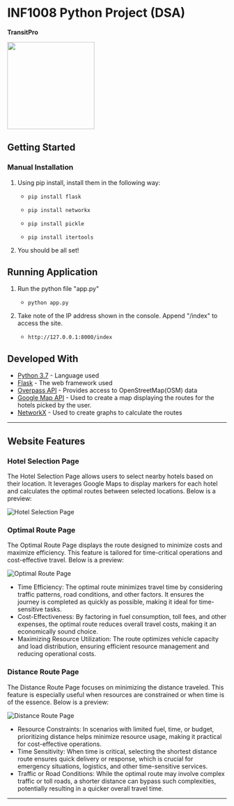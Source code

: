 # INF1008 Python Project (DSA)
<b>TransitPro</b>

<img src="https://github.com/DeNhAiKal/INF1008/blob/main/static/MainLogo.png" data-canonical-src="https://github.com/DeNhAiKal/INF1008/blob/main/static/MainLogo.png" width="200" height="200" />

## Getting Started
### Manual Installation
1. Using pip install, install them in the following way:
    -     pip install flask
    -     pip install networkx
    -     pip install pickle
    -     pip install itertools
2. You should be all set!

## Running Application
1.  Run the python file "app.py"
    -     python app.py
3.  Take note of the IP address shown in the console. Append "/index" to access the site.
    -     http://127.0.0.1:8000/index

## Developed With

* [Python 3.7](https://docs.python.org/3.7/) - Language used
* [Flask](https://flask.palletsprojects.com/en/1.1.x/) - The web framework used
* [Overpass API](https://www.geofabrik.de/data/overpass-api.html) - Provides access to OpenStreetMap(OSM) data
* [Google Map API](https://developers.google.com/maps/documentation) - Used to create a map displaying the routes for the hotels picked by the user.
* [NetworkX](https://networkx.org/documentation/stable/reference/introduction.html) - Used to create graphs to calculate the routes

---

## Website Features

### **Hotel Selection Page**

The Hotel Selection Page allows users to select nearby hotels based on their location. It leverages Google Maps to display markers for each hotel and calculates the optimal routes between selected locations. Below is a preview:

![Hotel Selection Page](https://github.com/user-attachments/assets/77d22202-d4c2-472e-b398-06936989ffc1)

### **Optimal Route Page**

The Optimal Route Page displays the route designed to minimize costs and maximize efficiency. This feature is tailored for time-critical operations and cost-effective travel. Below is a preview:

![Optimal Route Page](https://github.com/user-attachments/assets/023b588e-e950-4a64-bb23-459a44b1d4a9)
* Time Efficiency: The optimal route minimizes travel time by considering traffic patterns, road conditions, and other factors. It ensures the journey is completed as quickly as possible, making it ideal for time-sensitive tasks.
* Cost-Effectiveness: By factoring in fuel consumption, toll fees, and other expenses, the optimal route reduces overall travel costs, making it an economically sound choice.
* Maximizing Resource Utilization: The route optimizes vehicle capacity and load distribution, ensuring efficient resource management and reducing operational costs.

### **Distance Route Page**

The Distance Route Page focuses on minimizing the distance traveled. This feature is especially useful when resources are constrained or when time is of the essence. Below is a preview:

![Distance Route Page](https://github.com/user-attachments/assets/b6cd2152-3399-43fb-bbc0-612ea8845b83)
* Resource Constraints: In scenarios with limited fuel, time, or budget, prioritizing distance helps minimize resource usage, making it practical for cost-effective operations.
* Time Sensitivity: When time is critical, selecting the shortest distance route ensures quick delivery or response, which is crucial for emergency situations, logistics, and other time-sensitive services.
* Traffic or Road Conditions: While the optimal route may involve complex traffic or toll roads, a shorter distance can bypass such complexities, potentially resulting in a quicker overall travel time.

---



